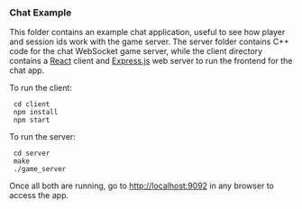### Chat Example

This folder contains an example chat application, useful to see how player and
session ids work with the game server. The server folder contains C++ code
for the chat WebSocket game server, while the client directory contains a
[React](https://reactjs.org/)
client and [Express.js](https://expressjs.com/) web server to run the frontend
for the chat app.

To run the client:

```shell
 cd client
 npm install
 npm start
```

To run the server:

```shell
 cd server
 make
 ./game_server
```

Once all both are running, go to
[http://localhost:9092](http://localhost:9092) in any
browser to access the app.
